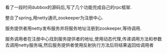 看了一段时间dubbox的源码后,写了几个功能完成自己的rpc框架. 

整合了spring,用netty通讯,zookeeper为注册中心.

服务提供者用netty发布服务并将服务地址注册到zookeeper,等待调用.

服务调用者在注册中心找到服务提供者的地址,使用动态代理,传递调用方法和参数去调用netty服务端,然后服务提供者使用反射执行方法后将结果返回给调用者
